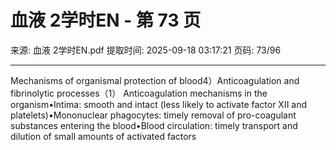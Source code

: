 # 血液 2学时EN - 第 73 页

来源: 血液 2学时EN.pdf
提取时间: 2025-09-18 03:17:21
页码: 73/96

---

Mechanisms of organismal protection of blood4）Anticoagulation and fibrinolytic processes（1） Anticoagulation mechanisms in the organism•Intima: smooth and intact (less likely to activate factor XII and platelets)•Mononuclear phagocytes: timely removal of pro-coagulant substances entering the blood•Blood circulation: timely transport and dilution of small amounts of activated factors